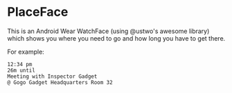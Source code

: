 # PlaceFace
This is an Android Wear WatchFace (using @ustwo's awesome library) which shows you where you need to go and how long you have to get there. 


For example: 

    12:34 pm
    26m until 
    Meeting with Inspector Gadget
    @ Gogo Gadget Headquarters Room 32
